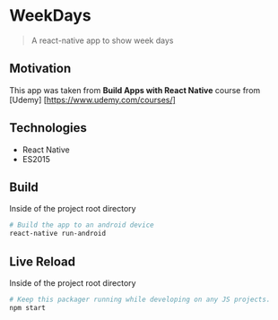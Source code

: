 WeekDays
========

> A react-native app to show week days

## Motivation
This app was taken from **Build Apps with React Native** course from [Udemy] [https://www.udemy.com/courses/]

## Technologies

* React Native
* ES2015


## Build
Inside of the project root directory
```sh
# Build the app to an android device
react-native run-android
```

## Live Reload
Inside of the project root directory
```sh
# Keep this packager running while developing on any JS projects.
npm start
```
